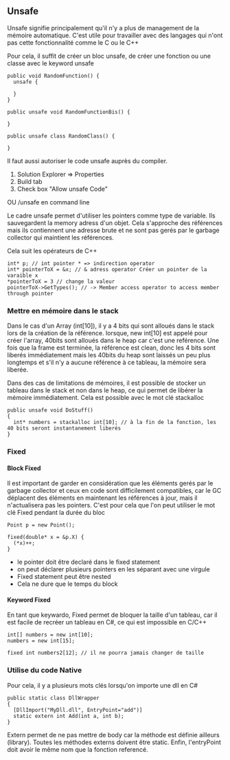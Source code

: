 ## Unsafe
Unsafe signifie principalement qu'il n'y a plus de management de la mémoire automatique. C'est utile pour travailler avec des langages qui n'ont pas cette fonctionnalité comme le C ou le C++

Pour cela, il suffit de créer un bloc unsafe, de créer une fonction ou une classe avec le keyword unsafe

```
public void RandomFunction() {
  unsafe {

  }
}

public unsafe void RandomFunctionBis() {

}

public unsafe class RandomClass() {

}
```

Il faut aussi autoriser le code unsafe auprès du compiler.
1. Solution Explorer => Properties
2. Build tab
3. Check box "Allow unsafe Code"

OU
/unsafe en command line

Le cadre unsafe permet d'utiliser les pointers comme type de variable. Ils sauvegardent la memory adress d'un objet. Cela s'approche des références mais ils contiennent une adresse brute et ne sont pas gerés par le garbage collector qui maintient les références.

Cela suit les opérateurs de C++

```
int* p; // int pointer * => indirection operator
int* pointerToX = &x; // & adress operator Créer un pointer de la varaible x
*pointerToX = 3 // change la valeur
pointerToX->GetTypes(); // -> Member access operator to access member through pointer
```

### Mettre en mémoire dans le stack
Dans le cas d'un Array (int[10]), il y a 4 bits qui sont alloués dans le stack lors de la création de la référence. lorsque, new int[10] est appelé pour créer l'array, 40bits sont alloués dans le heap car c'est une reférence. Une fois que la frame est terminée, la référence est clean, donc les 4 bits sont liberés immédiatement mais les 40bits du heap sont laissés un peu plus longtemps et s'il n'y a aucune référence à ce tableau, la mémoire sera liberée.

Dans des cas de limitations de mémoires, il est possible de stocker un tableau dans le stack et non dans le heap, ce qui permet de libérer la mémoire immédiatement. Cela est possible avec le mot clé stackalloc
```
public unsafe void DoStuff()
{
  int* numbers = stackalloc int[10]; // à la fin de la fonction, les 40 bits seront instantanement liberés
}
```

### Fixed
#### Block Fixed
Il est important de garder en considération que les éléments gerés par le garbage collector et ceux en code sont difficilement compatibles, car le GC déplacent des éléments en maintenant les références à jour, mais il n'actualisera pas les pointers. C'est pour cela que l'on peut utiliser le mot clé Fixed pendant la durée du bloc

```
Point p = new Point();

fixed(double* x = &p.X) {
  (*x)++;
}
```
- le pointer doit être declaré dans le fixed statement
- on peut déclarer plusieurs pointers en les séparant avec une virgule
- Fixed statement peut être nested
- Cela ne dure que le temps du block

#### Keyword Fixed
En tant que keywardo, Fixed permet de bloquer la taille d'un tableau, car il est facile de recréer un tableau en C#, ce qui est impossible en C/C++

```
int[] numbers = new int[10];
numbers = new int[15];

fixed int numbers2[12]; // il ne pourra jamais changer de taille
```

### Utilise du code Native
Pour cela, il y a plusieurs mots clés lorsqu'on importe une dll en C#
```
public static class DllWrapper
{
  [DllImport("MyDll.dll", EntryPoint="add")]
  static extern int Add(int a, int b);
}
```
Extern permet de ne pas mettre de body car la méthode est définie ailleurs (library). Toutes les méthodes externs doivent être static. Enfin, l'entryPoint doit avoir le même nom que la fonction referencé.
